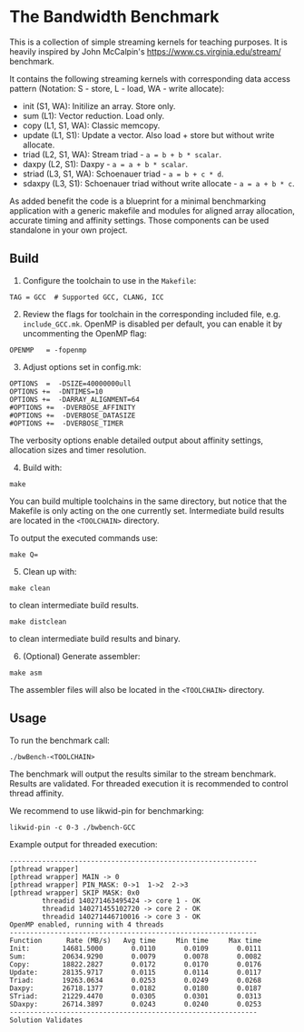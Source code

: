 # The Bandwidth Benchmark

This is a collection of simple streaming kernels for teaching purposes.
It is heavily inspired by John McCalpin's https://www.cs.virginia.edu/stream/ benchmark.

It contains the following streaming kernels with corresponding data access pattern (Notation: S - store, L - load, WA - write allocate):

* init (S1, WA): Initilize an array. Store only.
* sum (L1): Vector reduction. Load only.
* copy  (L1, S1, WA): Classic memcopy.
* update (L1, S1): Update a vector. Also load + store but without write allocate.
* triad (L2, S1, WA): Stream triad - `a = b + b * scalar`.
* daxpy (L2, S1): Daxpy - `a = a + b * scalar`.
* striad (L3, S1, WA): Schoenauer triad - `a = b + c * d`.
* sdaxpy (L3, S1): Schoenauer triad without write allocate - `a = a + b * c`.

As added benefit the code is a blueprint for a minimal benchmarking application with a generic makefile and modules for aligned array allocation, accurate timing and affinity settings. Those components can be used standalone in your own project.

## Build

1. Configure the toolchain to use in the `Makefile`:
```
TAG = GCC  # Supported GCC, CLANG, ICC
```

2. Review the flags for toolchain in the corresponding included file, e.g. `include_GCC.mk`. OpenMP is disabled per default, you can enable it by uncommenting the OpenMP flag:
```
OPENMP   = -fopenmp
```

3. Adjust options set in config.mk:
```
OPTIONS  =  -DSIZE=40000000ull
OPTIONS +=  -DNTIMES=10
OPTIONS +=  -DARRAY_ALIGNMENT=64
#OPTIONS +=  -DVERBOSE_AFFINITY
#OPTIONS +=  -DVERBOSE_DATASIZE
#OPTIONS +=  -DVERBOSE_TIMER
```

The verbosity options enable detailed output about affinity settings, allocation sizes and timer resolution.

4. Build with:
```
make
```

You can build multiple toolchains in the same directory, but notice that the Makefile is only acting on the one currently set. Intermediate build results are located in the `<TOOLCHAIN>` directory.

To output the executed commands use:
```
make Q=
```

5. Clean up with:
```
make clean
```
to clean intermediate build results.

```
make distclean
```
to clean intermediate build results and binary.

6. (Optional) Generate assembler:
```
make asm
```
The assembler files will also be located in the `<TOOLCHAIN>` directory.

## Usage

To run the benchmark call:
```
./bwBench-<TOOLCHAIN>
```

The benchmark will output the results similar to the stream benchmark. Results are validated.
For threaded execution it is recommended to control thread affinity.

We recommend to use likwid-pin for benchmarking:
```
likwid-pin -c 0-3 ./bwbench-GCC  
```

Example output for threaded execution:
```
-------------------------------------------------------------
[pthread wrapper] 
[pthread wrapper] MAIN -> 0
[pthread wrapper] PIN_MASK: 0->1  1->2  2->3  
[pthread wrapper] SKIP MASK: 0x0
        threadid 140271463495424 -> core 1 - OK
        threadid 140271455102720 -> core 2 - OK
        threadid 140271446710016 -> core 3 - OK
OpenMP enabled, running with 4 threads
-------------------------------------------------------------
Function      Rate (MB/s)   Avg time     Min time     Max time
Init:        14681.5000       0.0110       0.0109       0.0111
Sum:         20634.9290       0.0079       0.0078       0.0082
Copy:        18822.2827       0.0172       0.0170       0.0176
Update:      28135.9717       0.0115       0.0114       0.0117
Triad:       19263.0634       0.0253       0.0249       0.0268
Daxpy:       26718.1377       0.0182       0.0180       0.0187
STriad:      21229.4470       0.0305       0.0301       0.0313
SDaxpy:      26714.3897       0.0243       0.0240       0.0253
-------------------------------------------------------------
Solution Validates
```
